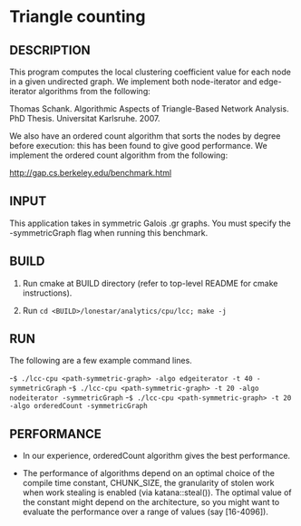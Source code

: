 Triangle counting
================================================================================

DESCRIPTION 
--------------------------------------------------------------------------------

This program computes the local clustering coefficient value for each node
in a given undirected graph. We implement both node-iterator and edge-iterator
 algorithms from the following:

Thomas Schank. Algorithmic Aspects of Triangle-Based Network Analysis. PhD
Thesis. Universitat Karlsruhe. 2007.

We also have an ordered count algorithm that sorts the nodes by degree before
execution: this has been found to give good performance. We implement the
ordered count algorithm from the following:

http://gap.cs.berkeley.edu/benchmark.html

INPUT
--------------------------------------------------------------------------------

This application takes in symmetric Galois .gr graphs.
You must specify the -symmetricGraph flag when running this benchmark.

BUILD
--------------------------------------------------------------------------------

1. Run cmake at BUILD directory (refer to top-level README for cmake instructions).

2. Run `cd <BUILD>/lonestar/analytics/cpu/lcc; make -j`

RUN
--------------------------------------------------------------------------------

The following are a few example command lines.

-`$ ./lcc-cpu <path-symmetric-graph> -algo edgeiterator -t 40 -symmetricGraph`
-`$ ./lcc-cpu <path-symmetric-graph> -t 20 -algo nodeiterator -symmetricGraph`
-`$ ./lcc-cpu <path-symmetric-graph> -t 20 -algo orderedCount -symmetricGraph`

PERFORMANCE
--------------------------------------------------------------------------------

* In our experience, orderedCount algorithm gives the best performance.

* The performance of algorithms depend on an optimal choice of the compile 
  time constant, CHUNK_SIZE, the granularity of stolen work when work stealing is 
  enabled (via katana::steal()). The optimal value of the constant might depend on 
  the architecture, so you might want to evaluate the performance over a range of 
  values (say [16-4096]).
